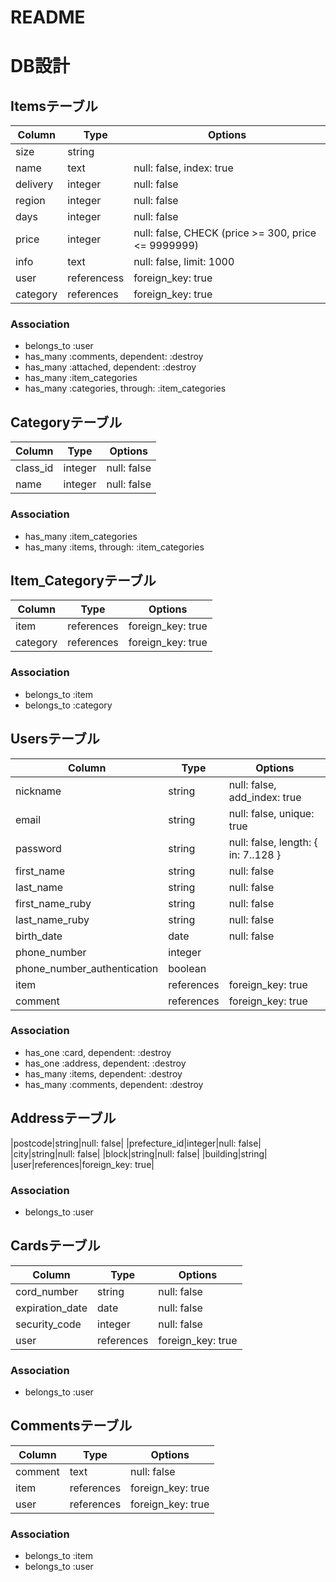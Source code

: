 # README

# DB設計

## Itemsテーブル

|Column|Type|Options|
|------|----|-------|
|size|string|
|name|text|null: false, index: true|
|delivery|integer|null: false|
|region|integer|null: false|
|days|integer|null: false|
|price|integer|null: false, CHECK (price >= 300, price <= 9999999)|
|info|text|null: false, limit: 1000|
|user|referencess|foreign_key: true|
|category|references|foreign_key: true|

### Association

- belongs_to :user
- has_many :comments, dependent: :destroy
- has_many :attached, dependent: :destroy
- has_many :item_categories
- has_many :categories, through: :item_categories


## Categoryテーブル

|Column|Type|Options|
|------|----|-------|
|class_id|integer|null: false|
|name|integer|null: false|

### Association

- has_many :item_categories
- has_many :items, through: :item_categories


## Item_Categoryテーブル

|Column|Type|Options|
|------|----|-------|
|item|references|foreign_key: true|
|category|references|foreign_key: true|

### Association

- belongs_to :item
- belongs_to :category


## Usersテーブル
|Column|Type|Options|
|------|----|-------|
|nickname|string|null: false, add_index: true|
|email|string|null: false, unique: true|
|password|string|null: false, length: { in: 7..128 }|
|first_name|string|null: false|
|last_name|string|null: false|
|first_name_ruby|string|null: false|
|last_name_ruby|string|null: false|
|birth_date|date|null: false|
|phone_number|integer|
|phone_number_authentication|boolean|
|item|references|foreign_key: true|
|comment|references|foreign_key: true|

### Association
- has_one :card, dependent: :destroy
- has_one :address, dependent: :destroy
- has_many :items, dependent: :destroy
- has_many :comments, dependent: :destroy

## Addressテーブル
|postcode|string|null: false|
|prefecture_id|integer|null: false|
|city|string|null: false|
|block|string|null: false|
|building|string|
|user|references|foreign_key: true|

### Association
- belongs_to :user


## Cardsテーブル
|Column|Type|Options|
|------|----|-------|
|cord_number|string|null: false|
|expiration_date|date|null: false|
|security_code|integer|null: false|
|user|references|foreign_key: true|

### Association
- belongs_to :user


## Commentsテーブル
|Column|Type|Options|
|------|----|-------|
|comment|text|null: false|
|item|references|foreign_key: true|
|user|references|foreign_key: true|

### Association
- belongs_to :item
- belongs_to :user



